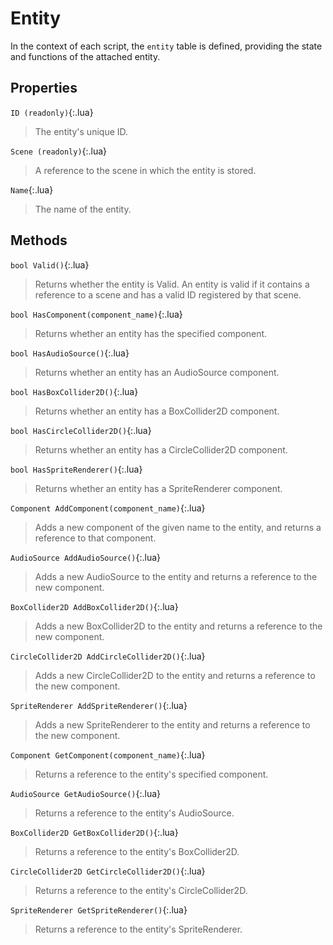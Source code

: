 # Entity

In the context of each script, the `entity` table is defined, providing the state and functions of the attached entity.



## Properties
`ID (readonly)`{:.lua}
> The entity's unique ID.

`Scene (readonly)`{:.lua}
> A reference to the scene in which the entity is stored.

`Name`{:.lua}
> The name of the entity.

## Methods
`bool Valid()`{:.lua}
> Returns whether the entity is Valid. An entity is valid if it contains a reference to a scene and has a valid ID registered by that scene.

`bool HasComponent(component_name)`{:.lua}
> Returns whether an entity has the specified component.

`bool HasAudioSource()`{:.lua}
> Returns whether an entity has an AudioSource component.

`bool HasBoxCollider2D()`{:.lua}
> Returns whether an entity has a BoxCollider2D component.

`bool HasCircleCollider2D()`{:.lua}
> Returns whether an entity has a CircleCollider2D component.

`bool HasSpriteRenderer()`{:.lua}
> Returns whether an entity has a SpriteRenderer component.

`Component AddComponent(component_name)`{:.lua}
> Adds a new component of the given name to the entity, and returns a reference to that component.

`AudioSource AddAudioSource()`{:.lua}
> Adds a new AudioSource to the entity and returns a reference to the new component.

`BoxCollider2D AddBoxCollider2D()`{:.lua}
> Adds a new BoxCollider2D to the entity and returns a reference to the new component.

`CircleCollider2D AddCircleCollider2D()`{:.lua}
> Adds a new CircleCollider2D to the entity and returns a reference to the new component.

`SpriteRenderer AddSpriteRenderer()`{:.lua}
> Adds a new SpriteRenderer to the entity and returns a reference to the new component.

`Component GetComponent(component_name)`{:.lua}
> Returns a reference to the entity's specified component.

`AudioSource GetAudioSource()`{:.lua}
> Returns a reference to the entity's AudioSource.

`BoxCollider2D GetBoxCollider2D()`{:.lua}
> Returns a reference to the entity's BoxCollider2D.

`CircleCollider2D GetCircleCollider2D()`{:.lua}
> Returns a reference to the entity's CircleCollider2D.

`SpriteRenderer GetSpriteRenderer()`{:.lua}
> Returns a reference to the entity's SpriteRenderer.